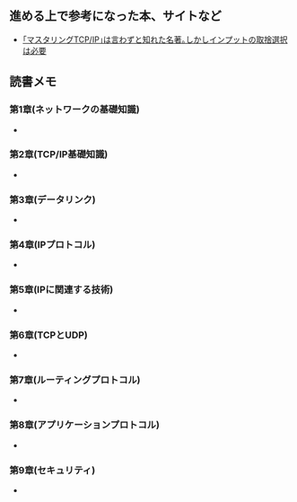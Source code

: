 ## 進める上で参考になった本、サイトなど
- [｢マスタリングTCP/IP｣は言わずと知れた名著｡しかしインプットの取捨選択は必要](https://drumato.hatenablog.com/entry/2019/03/07/070000)

## 読書メモ

### 第1章(ネットワークの基礎知識)
- 
### 第2章(TCP/IP基礎知識)
- 
### 第3章(データリンク)
- 
### 第4章(IPプロトコル)
- 
### 第5章(IPに関連する技術)
- 
### 第6章(TCPとUDP)
- 
### 第7章(ルーティングプロトコル)
- 
### 第8章(アプリケーションプロトコル)
- 
### 第9章(セキュリティ)
- 
